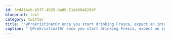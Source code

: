 ```yaml
---
id: 3cd414cb-b5f7-4029-9a8b-51d46048209f
blueprint: text
category: twitter
title: "'@Prokristinat0r once you start drinking Fresca, expect an intervention from friends"
caption: "'@Prokristinat0r once you start drinking Fresca, expect an intervention from friends"
---
```

